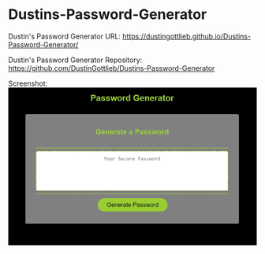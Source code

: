 # Dustins-Password-Generator
Dustin's Password Generator URL:
https://dustingottlieb.github.io/Dustins-Password-Generator/

Dustin's Password Generator Repository:
https://github.com/DustinGottlieb/Dustins-Password-Generator

Screenshot:
![Dustin's Password Generator](https://raw.githubusercontent.com/DustinGottlieb/Dustins-Password-Generator/main/Assets/images/Password-Generator-Screenshot.JPG)
